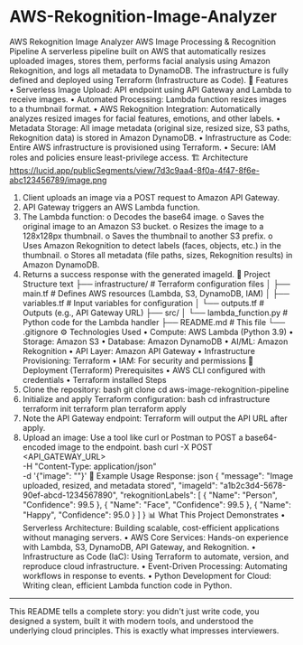 # AWS-Rekognition-Image-Analyzer
AWS Rekognition Image Analyzer
AWS Image Processing & Recognition Pipeline
A serverless pipeline built on AWS that automatically resizes uploaded images, stores them, performs facial analysis using Amazon Rekognition, and logs all metadata to DynamoDB. The infrastructure is fully defined and deployed using Terraform (Infrastructure as Code).
🚀 Features
•	Serverless Image Upload: API endpoint using API Gateway and Lambda to receive images.
•	Automated Processing: Lambda function resizes images to a thumbnail format.
•	AWS Rekognition Integration: Automatically analyzes resized images for facial features, emotions, and other labels.
•	Metadata Storage: All image metadata (original size, resized size, S3 paths, Rekognition data) is stored in Amazon DynamoDB.
•	Infrastructure as Code: Entire AWS infrastructure is provisioned using Terraform.
•	Secure: IAM roles and policies ensure least-privilege access.
🏗️ Architecture
https://lucid.app/publicSegments/view/7d3c9aa4-8f0a-4f47-8f6e-abc123456789/image.png
1.	Client uploads an image via a POST request to Amazon API Gateway.
2.	API Gateway triggers an AWS Lambda function.
3.	The Lambda function:
o	Decodes the base64 image.
o	Saves the original image to an Amazon S3 bucket.
o	Resizes the image to a 128x128px thumbnail.
o	Saves the thumbnail to another S3 prefix.
o	Uses Amazon Rekognition to detect labels (faces, objects, etc.) in the thumbnail.
o	Stores all metadata (file paths, sizes, Rekognition results) in Amazon DynamoDB.
4.	Returns a success response with the generated imageId.
📁 Project Structure
text
├── infrastructure/    # Terraform configuration files
│   ├── main.tf       # Defines AWS resources (Lambda, S3, DynamoDB, IAM)
│   ├── variables.tf  # Input variables for configuration
│   └── outputs.tf    # Outputs (e.g., API Gateway URL)
├── src/
│   └── lambda_function.py # Python code for the Lambda handler
├── README.md         # This file
└── .gitignore
⚙️ Technologies Used
•	Compute: AWS Lambda (Python 3.9)
•	Storage: Amazon S3
•	Database: Amazon DynamoDB
•	AI/ML: Amazon Rekognition
•	API Layer: Amazon API Gateway
•	Infrastructure Provisioning: Terraform
•	IAM: For security and permissions
🚀 Deployment (Terraform)
Prerequisites
•	AWS CLI configured with credentials
•	Terraform installed
Steps
1.	Clone the repository:
bash
git clone <your-repo-url>
cd aws-image-rekognition-pipeline
2.	Initialize and apply Terraform configuration:
bash
cd infrastructure
terraform init
terraform plan
terraform apply
3.	Note the API Gateway endpoint: Terraform will output the API URL after apply.
4.	Upload an image:
Use a tool like curl or Postman to POST a base64-encoded image to the endpoint.
bash
curl -X POST <API_GATEWAY_URL> \
-H "Content-Type: application/json" \
-d '{"image": "<base64-encoded-image-data>"}'
📸 Example Usage
Response:
json
{
  "message": "Image uploaded, resized, and metadata stored",
  "imageId": "a1b2c3d4-5678-90ef-abcd-1234567890",
  "rekognitionLabels": [
    {
      "Name": "Person",
      "Confidence": 99.5
    },
    {
      "Name": "Face",
      "Confidence": 99.5
    },
    {
      "Name": "Happy",
      "Confidence": 95.0
    }
  ]
}
📊 What This Project Demonstrates
•	Serverless Architecture: Building scalable, cost-efficient applications without managing servers.
•	AWS Core Services: Hands-on experience with Lambda, S3, DynamoDB, API Gateway, and Rekognition.
•	Infrastructure as Code (IaC): Using Terraform to automate, version, and reproduce cloud infrastructure.
•	Event-Driven Processing: Automating workflows in response to events.
•	Python Development for Cloud: Writing clean, efficient Lambda function code in Python.
________________________________________
This README tells a complete story: you didn't just write code, you designed a system, built it with modern tools, and understood the underlying cloud principles. This is exactly what impresses interviewers.

